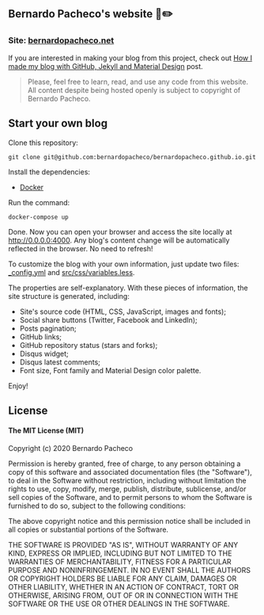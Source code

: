 ## Bernardo Pacheco's website :thought_balloon::pencil2:

### Site: [bernardopacheco.net](http://bernardopacheco.net)

If you are interested in making your blog from this project, check out [How I made my blog with GitHub, Jekyll and Material Design](http://bernardopacheco.net/how-i-made-my-blog-with-github-jekyll-and-material-design) post.

> Please, feel free to learn, read, and use any code from this website. All content despite being hosted openly is subject to copyright of Bernardo Pacheco.

## Start your own blog

Clone this repository:

```
git clone git@github.com:bernardopacheco/bernardopacheco.github.io.git
```

Install the dependencies:

- [Docker](https://www.docker.com/)

Run the command:

```
docker-compose up
```

Done. Now you can open your browser and access the site locally at http://0.0.0.0:4000. Any blog's content change will be automatically reflected in the browser. No need to refresh!

To customize the blog with your own information, just update two files: [_config.yml](https://github.com/bernardopacheco/bernardopacheco.github.io/blob/master/_config.yml) and [src/css/variables.less](https://github.com/bernardopacheco/bernardopacheco.github.io/blob/master/src/css/variables.less).

The properties are self-explanatory. With these pieces of information, the site structure is generated, including:

- Site's source code (HTML, CSS, JavaScript, images and fonts);
- Social share buttons (Twitter, Facebook and LinkedIn);
- Posts pagination;
- GitHub links;
- GitHub repository status (stars and forks);
- Disqus widget;
- Disqus latest comments;
- Font size, Font family and Material Design color palette.

Enjoy!

## License

#### The MIT License (MIT)

Copyright (c) 2020 Bernardo Pacheco

Permission is hereby granted, free of charge, to any person obtaining a copy
of this software and associated documentation files (the "Software"), to deal
in the Software without restriction, including without limitation the rights
to use, copy, modify, merge, publish, distribute, sublicense, and/or sell
copies of the Software, and to permit persons to whom the Software is
furnished to do so, subject to the following conditions:

The above copyright notice and this permission notice shall be included in all
copies or substantial portions of the Software.

THE SOFTWARE IS PROVIDED "AS IS", WITHOUT WARRANTY OF ANY KIND, EXPRESS OR
IMPLIED, INCLUDING BUT NOT LIMITED TO THE WARRANTIES OF MERCHANTABILITY,
FITNESS FOR A PARTICULAR PURPOSE AND NONINFRINGEMENT. IN NO EVENT SHALL THE
AUTHORS OR COPYRIGHT HOLDERS BE LIABLE FOR ANY CLAIM, DAMAGES OR OTHER
LIABILITY, WHETHER IN AN ACTION OF CONTRACT, TORT OR OTHERWISE, ARISING FROM,
OUT OF OR IN CONNECTION WITH THE SOFTWARE OR THE USE OR OTHER DEALINGS IN THE
SOFTWARE.
